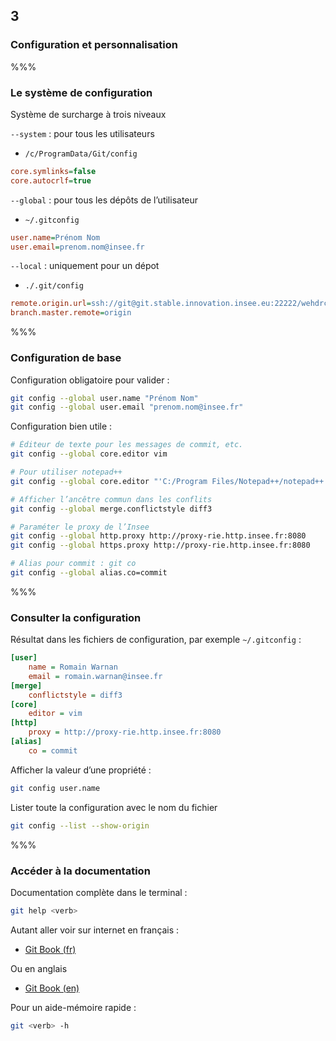 <!-- .slide: data-background-image="images/logo-git.png" data-background-size="600px" class="chapter" -->
## 3
### Configuration et personnalisation


%%%


<!-- .slide: class="slide" data-background-image="images/logo-git.png" data-background-size="600px" -->
### Le système de configuration

Système de surcharge à trois niveaux

`--system` : pour tous les utilisateurs
 - `/c/ProgramData/Git/config`

```ini
core.symlinks=false
core.autocrlf=true
```

`--global` : pour tous les dépôts de l’utilisateur
 - `~/.gitconfig`

```ini
user.name=Prénom Nom
user.email=prenom.nom@insee.fr
```

`--local` : uniquement pour un dépot
 - `./.git/config`

```ini
remote.origin.url=ssh://git@git.stable.innovation.insee.eu:22222/wehdrc/formation-git.git
branch.master.remote=origin
```


%%%


<!-- .slide: class="slide" data-background-image="images/logo-git.png" data-background-size="600px" -->
### Configuration de base

<!-- .element: class="icon warn" -->Configuration obligatoire pour valider :
```bash
git config --global user.name "Prénom Nom"
git config --global user.email "prenom.nom@insee.fr"
```

<!-- .element: class="icon idea" -->Configuration bien utile :
```bash
# Éditeur de texte pour les messages de commit, etc.
git config --global core.editor vim

# Pour utiliser notepad++
git config --global core.editor "'C:/Program Files/Notepad++/notepad++.exe' -multiInst -nosession"

# Afficher l’ancêtre commun dans les conflits
git config --global merge.conflictstyle diff3

# Paraméter le proxy de l’Insee
git config --global http.proxy http://proxy-rie.http.insee.fr:8080
git config --global https.proxy http://proxy-rie.http.insee.fr:8080

# Alias pour commit : git co
git config --global alias.co=commit
```


%%%


<!-- .slide: class="slide" data-background-image="images/logo-git.png" data-background-size="600px" -->
### Consulter la configuration
Résultat dans les fichiers de configuration, par exemple `~/.gitconfig` :

```ini
[user]
	name = Romain Warnan
	email = romain.warnan@insee.fr
[merge]
	conflictstyle = diff3
[core]
	editor = vim
[http]
	proxy = http://proxy-rie.http.insee.fr:8080
[alias]
	co = commit
```

Afficher la valeur d’une propriété :
```bash
git config user.name
```

<!-- .element: class="icon info" -->Lister toute la configuration avec le nom du fichier
```bash
git config --list --show-origin
```


%%%


<!-- .slide: class="slide" data-background-image="images/logo-git.png" data-background-size="600px" -->
### Accéder à la documentation

Documentation complète dans le terminal :
```bash
git help <verb>
```

Autant aller voir sur internet en français :
 - [Git Book (fr)](https://git-scm.com/book/fr/v2)

Ou en anglais
 - [Git Book (en)](https://git-scm.com/book/en/v2)

<!-- .element: class="icon info" -->Pour un aide-mémoire rapide :
```bash
git <verb> -h
```